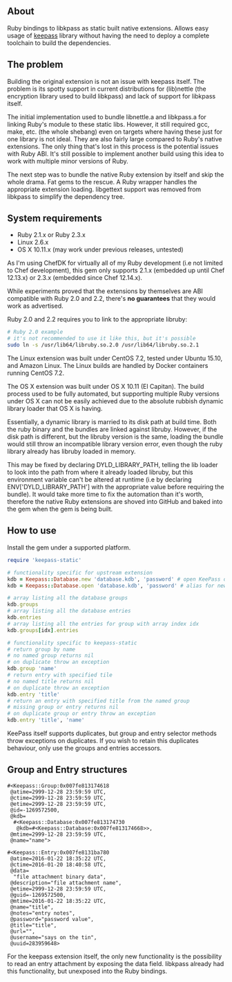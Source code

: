 ## About

Ruby bindings to libkpass as static built native extensions. Allows easy usage of [keepass](https://github.com/bumuckl/ruby-keepass) library without having the need to deploy a complete toolchain to build the dependencies.

## The problem

Building the original extension is not an issue with keepass itself. The problem is its spotty support in current distributions for (lib)nettle (the encryption library used to build libkpass) and lack of support for libkpass itself.

The initial implementation used to bundle libnettle.a and libkpass.a for linking Ruby's module to these static libs. However, it still required gcc, make, etc. (the whole shebang) even on targets where having these just for one library is not ideal. They are also fairly large compared to Ruby's native extensions. The only thing that's lost in this process is the potential issues with Ruby ABI. It's still possible to implement another build using this idea to work with multiple minor versions of Ruby.

The next step was to bundle the native Ruby extension by itself and skip the whole drama. Fat gems to the rescue. A Ruby wrapper handles the appropriate extension loading. libgettext support was removed from libkpass to simplify the dependency tree.

## System requirements

 * Ruby 2.1.x or Ruby 2.3.x
 * Linux 2.6.x
 * OS X 10.11.x (may work under previous releases, untested)

As I'm using ChefDK for virtually all of my Ruby development (i.e not limited to Chef development), this gem only supports 2.1.x (embedded up until Chef 12.13.x) or 2.3.x (embedded since Chef 12.14.x).

While experiments proved that the extensions by themselves are ABI compatible with Ruby 2.0 and 2.2, there's **no guarantees** that they would work as advertised.

Ruby 2.0 and 2.2 requires you to link to the appropriate libruby:

```bash
# Ruby 2.0 example
# it's not recommended to use it like this, but it's possible
sudo ln -s /usr/lib64/libruby.so.2.0 /usr/lib64/libruby.so.2.1
```

The Linux extension was built under CentOS 7.2, tested under Ubuntu 15.10, and Amazon Linux. The Linux builds are handled by Docker containers running CentOS 7.2.

The OS X extension was built under OS X 10.11 (El Capitan). The build process used to be fully automated, but supporting multiple Ruby versions under OS X can not be easily achieved due to the absolute rubbish dynamic library loader that OS X is having.

Essentially, a dynamic library is married to its disk path at build time. Both the ruby binary and the bundles are linked against libruby. However, if the disk path is different, but the libruby version is the same, loading the bundle would still throw an incompatible library version error, even though the ruby library already has libruby loaded in memory.

This may be fixed by declaring DYLD_LIBRARY_PATH, telling the lib loader to look into the path from where it already loaded libruby, but this environment variable can't be altered at runtime (i.e by declaring ENV['DYLD_LIBRARY_PATH'] with the appropriate value before requiring the bundle). It would take more time to fix the automation than it's worth, therefore the native Ruby extensions are shoved into GitHub and baked into the gem when the gem is being built.

## How to use

Install the gem under a supported platform.

```ruby
require 'keepass-static'

# functionality specific for upstream extension
kdb = Keepass::Database.new 'database.kdb', 'password' # open KeePass database
kdb = Keepass::Database.open 'database.kdb', 'password' # alias for new

# array listing all the database groups
kdb.groups
# array listing all the database entries
kdb.entries
# array listing all the entries for group with array index idx
kdb.groups[idx].entries

# functionality specific to keepass-static
# return group by name
# no named group returns nil
# on duplicate throw an exception
kdb.group 'name'
# return entry with specified tile
# no named title returns nil
# on duplicate throw an exception
kdb.entry 'title'
# return an entry with specified title from the named group
# missing group or entry returns nil
# on duplicate group or entry throw an exception
kdb.entry 'title', 'name'
```

KeePass itself supports duplicates, but group and entry selector methods throw exceptions on duplicates. If you wish to retain this duplicates behaviour, only use the groups and entries accessors.

## Group and Entry structures

```
#<Keepass::Group:0x007fe813174618
 @atime=2999-12-28 23:59:59 UTC,
 @ctime=2999-12-28 23:59:59 UTC,
 @etime=2999-12-28 23:59:59 UTC,
 @id=-1269572500,
 @kdb=
  #<Keepass::Database:0x007fe813174730
   @kdb=#<Keepass::Database:0x007fe813174668>>,
 @mtime=2999-12-28 23:59:59 UTC,
 @name="name">
```

```
#<Keepass::Entry:0x007fe8131ba780
 @atime=2016-01-22 18:35:22 UTC,
 @ctime=2016-01-20 18:40:58 UTC,
 @data=
  "file attachment binary data",
 @description="file attachment name",
 @etime=2999-12-28 23:59:59 UTC,
 @guid=-1269572500,
 @mtime=2016-01-22 18:35:22 UTC,
 @name="title",
 @notes="entry notes",
 @password="password value",
 @title="title",
 @url="",
 @username="says on the tin",
 @uuid=283959648>
```

For the keepass extension itself, the only new functionality is the possibility to read an entry attachment by exposing the data field. libkpass already had this functionality, but unexposed into the Ruby bindings.
